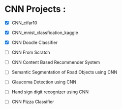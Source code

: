 # CNN Projects :
- [x] CNN_cifar10
- [x] CNN_mnist_classfication_kaggle
- [x] CNN Doodle Classifier
- [ ] CNN From Scratch
- [ ] CNN Content Based Recommender System
- [ ] Semantic Segmentation of Road Objects using CNN
- [ ] Glaucoma Detection using CNN
- [ ] Hand sign digit recognizer using CNN
- [ ] CNN Pizza Classifier 

